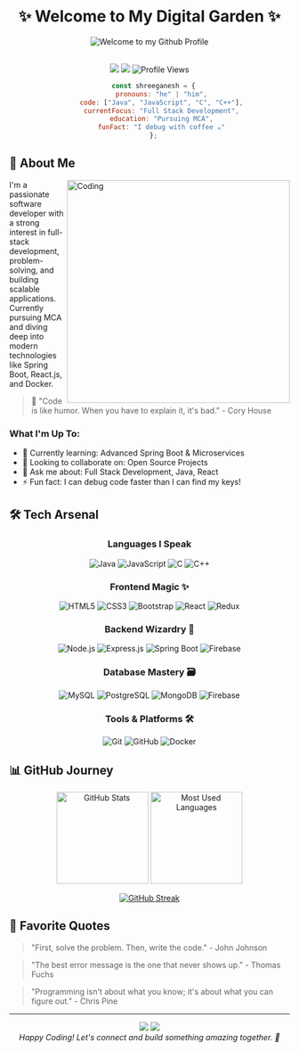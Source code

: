 # <div align="center">✨ Welcome to My Digital Garden ✨</div>

<div align="center">
  <img src="https://raw.githubusercontent.com/BrunnerLivio/brunnerlivio/master/images/welcome.png" style="max-width: 100%;" alt="Welcome to my Github Profile" />
  <br />
  <br />
  
  <p align="center">
    <a href="mailto:kolteshreeganesh1155@gmail.com"><img src="https://img.shields.io/badge/Email-D14836?style=for-the-badge&logo=gmail&logoColor=white" /></a>
    <a href="https://www.linkedin.com/in/shreeganesh-kolte-80ba16259/"><img src="https://img.shields.io/badge/LinkedIn-0077B5?style=for-the-badge&logo=linkedin&logoColor=white" /></a>
    <img src="https://komarev.com/ghpvc/?username=ganesh1231155&style=for-the-badge&color=blueviolet" alt="Profile Views"/>
  </p>
</div>

<div align="center">
  
  ```javascript Add commentMore actions
    const shreeganesh = {
        pronouns: "he" | "him",
        code: ["Java", "JavaScript", "C", "C++"],
        currentFocus: "Full Stack Development",
        education: "Pursuing MCA",
        funFact: "I debug with coffee ☕"
    };
 ```
</div>
 
## 🚀 About Me

<img align="right" alt="Coding" width="400" src="https://camo.githubusercontent.com/c1dcb74cc1c1835b1d716f5051499a2814c683c806b15f04b0eba492863703e9/68747470733a2f2f63646e2e6472696262626c652e636f6d2f75736572732f3733303730332f73637265656e73686f74732f363538313234332f6176656e746f2e676966"/>

I'm a passionate software developer with a strong interest in full-stack development, problem-solving, and building scalable applications. Currently pursuing MCA and diving deep into modern technologies like Spring Boot, React.js, and Docker.

> 💭 "Code is like humor. When you have to explain it, it's bad." - Cory House

### What I'm Up To:

- 🌱 Currently learning: Advanced Spring Boot & Microservices
- 👯 Looking to collaborate on: Open Source Projects
- 💬 Ask me about: Full Stack Development, Java, React
- ⚡ Fun fact: I can debug code faster than I can find my keys!

## 🛠️ Tech Arsenal

<div align="center">

### Languages I Speak
![Java](https://img.shields.io/badge/Java-ED8B00?style=for-the-badge&logo=openjdk&logoColor=white)
![JavaScript](https://img.shields.io/badge/JavaScript-F7DF1E?style=for-the-badge&logo=javascript&logoColor=black)
![C](https://img.shields.io/badge/C-00599C?style=for-the-badge&logo=c&logoColor=white)
![C++](https://img.shields.io/badge/C%2B%2B-00599C?style=for-the-badge&logo=c%2B%2B&logoColor=white)

### Frontend Magic ✨
![HTML5](https://img.shields.io/badge/HTML5-E34F26?style=for-the-badge&logo=html5&logoColor=white)
![CSS3](https://img.shields.io/badge/CSS3-1572B6?style=for-the-badge&logo=css3&logoColor=white)
![Bootstrap](https://img.shields.io/badge/Bootstrap-563D7C?style=for-the-badge&logo=bootstrap&logoColor=white)
![React](https://img.shields.io/badge/React-20232A?style=for-the-badge&logo=react&logoColor=61DAFB)
![Redux](https://img.shields.io/badge/Redux-593D88?style=for-the-badge&logo=redux&logoColor=white)

### Backend Wizardry 🔮
![Node.js](https://img.shields.io/badge/Node.js-43853D?style=for-the-badge&logo=node.js&logoColor=white)
![Express.js](https://img.shields.io/badge/Express.js-404D59?style=for-the-badge)
![Spring Boot](https://img.shields.io/badge/Spring_Boot-6DB33F?style=for-the-badge&logo=spring&logoColor=white)
![Firebase](https://img.shields.io/badge/Firebase-039BE5?style=for-the-badge&logo=Firebase&logoColor=white)

### Database Mastery 🗃️
![MySQL](https://img.shields.io/badge/MySQL-00000F?style=for-the-badge&logo=mysql&logoColor=white)
![PostgreSQL](https://img.shields.io/badge/PostgreSQL-316192?style=for-the-badge&logo=postgresql&logoColor=white)
![MongoDB](https://img.shields.io/badge/MongoDB-4EA94B?style=for-the-badge&logo=mongodb&logoColor=white)
![Firebase](https://img.shields.io/badge/Firebase-039BE5?style=for-the-badge&logo=Firebase&logoColor=white)

### Tools & Platforms 🛠️
![Git](https://img.shields.io/badge/Git-F05032?style=for-the-badge&logo=git&logoColor=white)
![GitHub](https://img.shields.io/badge/GitHub-100000?style=for-the-badge&logo=github&logoColor=white)
![Docker](https://img.shields.io/badge/Docker-2CA5E0?style=for-the-badge&logo=docker&logoColor=white)

</div>

## 📊 GitHub Journey

<div align="center">
  
  <img src="https://github-readme-stats.vercel.app/api?username=ganesh1231155&show_icons=true&theme=tokyonight" alt="GitHub Stats" height="165"/>
  <img src="https://github-readme-stats.vercel.app/api/top-langs/?username=ganesh1231155&layout=compact&theme=tokyonight" alt="Most Used Languages" height="165"/>
  
  <br/>
  
  [![GitHub Streak](https://github-readme-streak-stats.herokuapp.com/?user=ganesh1231155&theme=tokyonight)](https://git.io/streak-stats)
  
</div>

## 💭 Favorite Quotes

> "First, solve the problem. Then, write the code." - John Johnson

> "The best error message is the one that never shows up." - Thomas Fuchs

> "Programming isn't about what you know; it's about what you can figure out." - Chris Pine

---

<div align="center">
  <img src="https://forthebadge.com/images/badges/built-with-love.svg"/>
  <img src="https://forthebadge.com/images/badges/powered-by-coffee.svg"/>
</div>

<div align="center">
  <i>Happy Coding! Let's connect and build something amazing together. 🚀</i> 
